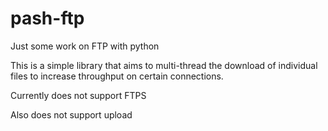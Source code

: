 # pash-ftp
Just some work on FTP with python

This is a simple library that aims to multi-thread the download of individual files to increase throughput on certain connections.

Currently does not support FTPS

Also does not support upload
